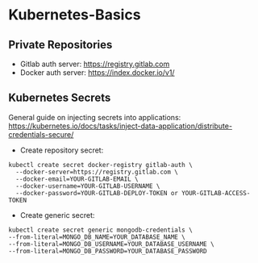 # Kubernetes-Basics

## Private Repositories ##

- Gitlab auth server: https://registry.gitlab.com
- Docker auth server: https://index.docker.io/v1/

## Kubernetes Secrets ##

General guide on injecting secrets into applications: https://kubernetes.io/docs/tasks/inject-data-application/distribute-credentials-secure/

- Create repository secret: 
```
kubectl create secret docker-registry gitlab-auth \
  --docker-server=https://registry.gitlab.com \
  --docker-email=YOUR-GITLAB-EMAIL \
  --docker-username=YOUR-GITLAB-USERNAME \
  --docker-password=YOUR-GITLAB-DEPLOY-TOKEN or YOUR-GITLAB-ACCESS-TOKEN
```
- Create generic secret: 
```
kubectl create secret generic mongodb-credentials \                          
--from-literal=MONGO_DB_NAME=YOUR_DATABASE_NAME \
--from-literal=MONGO_DB_USERNAME=YOUR_DATABASE_USERNAME \
--from-literal=MONGO_DB_PASSWORD=YOUR_DATABASE_PASSWORD
```
